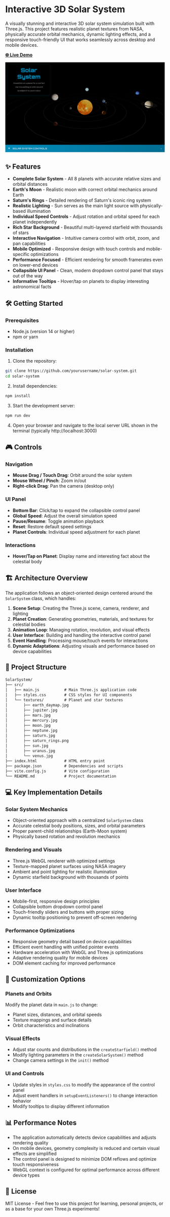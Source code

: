 # Interactive 3D Solar System

A visually stunning and interactive 3D solar system simulation built with Three.js. This project features realistic planet textures from NASA, physically accurate orbital mechanics, dynamic lighting effects, and a responsive touch-friendly UI that works seamlessly across desktop and mobile devices.

[**🌐 Live Demo**](https://3d-interactive-solar-system.netlify.app/)

![Solar System Preview](src/screenshot/image.png)

## ✨ Features

-  **Complete Solar System** - All 8 planets with accurate relative sizes and orbital distances
-  **Earth's Moon** - Realistic moon with correct orbital mechanics around Earth
-  **Saturn's Rings** - Detailed rendering of Saturn's iconic ring system
-  **Realistic Lighting** - Sun serves as the main light source with physically-based illumination
-  **Individual Speed Controls** - Adjust rotation and orbital speed for each planet independently
-  **Rich Star Background** - Beautiful multi-layered starfield with thousands of stars
-  **Interactive Navigation** - Intuitive camera control with orbit, zoom, and pan capabilities
-  **Mobile Optimized** - Responsive design with touch controls and mobile-specific optimizations
-  **Performance Focused** - Efficient rendering for smooth framerates even on lower-end devices
-  **Collapsible UI Panel** - Clean, modern dropdown control panel that stays out of the way
-  **Informative Tooltips** - Hover/tap on planets to display interesting astronomical facts

## 🛠️ Getting Started

### Prerequisites

- Node.js (version 14 or higher)
- npm or yarn

### Installation

1. Clone the repository:
```bash
git clone https://github.com/yourusername/solar-system.git
cd solar-system
```

2. Install dependencies:
```bash
npm install
```

3. Start the development server:
```bash
npm run dev
```

4. Open your browser and navigate to the local server URL shown in the terminal (typically http://localhost:3000)

## 🎮 Controls

### Navigation
- **Mouse Drag / Touch Drag**: Orbit around the solar system
- **Mouse Wheel / Pinch**: Zoom in/out
- **Right-click Drag**: Pan the camera (desktop only)

### UI Panel
- **Bottom Bar**: Click/tap to expand the collapsible control panel
- **Global Speed**: Adjust the overall simulation speed
- **Pause/Resume**: Toggle animation playback
- **Reset**: Restore default speed settings
- **Planet Controls**: Individual speed adjustment for each planet

### Interactions
- **Hover/Tap on Planet**: Display name and interesting fact about the celestial body

## 🏗️ Architecture Overview

The application follows an object-oriented design centered around the `SolarSystem` class, which handles:

1. **Scene Setup**: Creating the Three.js scene, camera, renderer, and lighting
2. **Planet Creation**: Generating geometries, materials, and textures for celestial bodies
3. **Animation Loop**: Managing rotation, revolution, and visual effects
4. **User Interface**: Building and handling the interactive control panel
5. **Event Handling**: Processing mouse/touch events for interactions
6. **Dynamic Adaptations**: Adjusting visuals and performance based on device capabilities

## 📁 Project Structure

```
SolarSystem/
├── src/
│   ├── main.js           # Main Three.js application code
│   ├── styles.css        # CSS styles for UI components
│   └── textures/         # Planet and star textures
│       ├── earth_daymap.jpg
│       ├── jupiter.jpg
│       ├── mars.jpg
│       ├── mercury.jpg
│       ├── moon.jpg
│       ├── neptune.jpg
│       ├── saturn.jpg
│       ├── saturn_rings.png
│       ├── sun.jpg
│       ├── uranus.jpg
│       └── venus.jpg
├── index.html            # HTML entry point
├── package.json          # Dependencies and scripts
├── vite.config.js        # Vite configuration
└── README.md             # Project documentation
```

## 💻 Key Implementation Details

### Solar System Mechanics
- Object-oriented approach with a centralized `SolarSystem` class
- Accurate celestial body positions, sizes, and orbital parameters
- Proper parent-child relationships (Earth-Moon system)
- Physically based rotation and revolution mechanics

### Rendering and Visuals
- Three.js WebGL renderer with optimized settings
- Texture-mapped planet surfaces using NASA imagery
- Ambient and point lighting for realistic illumination
- Dynamic starfield background with thousands of points

### User Interface
- Mobile-first, responsive design principles
- Collapsible bottom dropdown control panel
- Touch-friendly sliders and buttons with proper sizing
- Dynamic tooltip positioning to prevent off-screen rendering

### Performance Optimizations
- Responsive geometry detail based on device capabilities
- Efficient event handling with unified pointer events
- Hardware acceleration with WebGL and Three.js optimizations
- Adaptive rendering quality for mobile devices
- DOM element caching for improved performance

## 🔧 Customization Options

### Planets and Orbits
Modify the planet data in `main.js` to change:
- Planet sizes, distances, and orbital speeds
- Texture mappings and surface details
- Orbit characteristics and inclinations

### Visual Effects
- Adjust star counts and distributions in the `createStarfield()` method
- Modify lighting parameters in the `createSolarSystem()` method
- Change camera settings in the `init()` method

### UI and Controls
- Update styles in `styles.css` to modify the appearance of the control panel
- Adjust event handlers in `setupEventListeners()` to change interaction behavior
- Modify tooltips to display different information

## 📊 Performance Notes

- The application automatically detects device capabilities and adjusts rendering quality
- On mobile devices, geometry complexity is reduced and certain visual effects are simplified
- The control panel is designed to minimize DOM reflows and optimize touch responsiveness
- WebGL context is configured for optimal performance across different device types

## 📜 License

MIT License - Feel free to use this project for learning, personal projects, or as a base for your own Three.js experiments!
